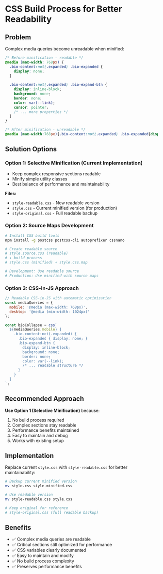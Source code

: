 # CSS Build Process for Better Readability

## Problem
Complex media queries become unreadable when minified:
```css
/* Before minification - readable */
@media (max-width: 768px) {
  .bio-content:not(.expanded) .bio-expanded {
    display: none;
  }
  
  .bio-content:not(.expanded) .bio-expand-btn {
    display: inline-block;
    background: none;
    border: none;
    color: var(--link);
    cursor: pointer;
    /* ... more properties */
  }
}

/* After minification - unreadable */
@media (max-width:768px){.bio-content:not(.expanded) .bio-expanded{display:none}.bio-content:not(.expanded) .bio-expand-btn{display:inline-block;background:none;border:none;color:var(--link);cursor:pointer;...}}
```

## Solution Options

### Option 1: Selective Minification (Current Implementation)
- Keep complex responsive sections readable
- Minify simple utility classes
- Best balance of performance and maintainability

**Files:**
- `style-readable.css` - New readable version
- `style.css` - Current minified version (for production)
- `style-original.css` - Full readable backup

### Option 2: Source Maps Development
```bash
# Install CSS build tools
npm install -g postcss postcss-cli autoprefixer cssnano

# Create readable source
# style.source.css (readable)
# ↓ build process
# style.css (minified) + style.css.map

# Development: Use readable source
# Production: Use minified with source maps
```

### Option 3: CSS-in-JS Approach
```javascript
// Readable CSS-in-JS with automatic optimization
const mediaQueries = {
  mobile: '@media (max-width: 768px)',
  desktop: '@media (min-width: 1024px)'
};

const bioCollapse = css`
  ${mediaQueries.mobile} {
    .bio-content:not(.expanded) {
      .bio-expanded { display: none; }
      .bio-expand-btn {
        display: inline-block;
        background: none;
        border: none;
        color: var(--link);
        /* ... readable structure */
      }
    }
  }
`;
```

## Recommended Approach

**Use Option 1 (Selective Minification)** because:
1. No build process required
2. Complex sections stay readable
3. Performance benefits maintained
4. Easy to maintain and debug
5. Works with existing setup

## Implementation

Replace current `style.css` with `style-readable.css` for better maintainability:

```bash
# Backup current minified version
mv style.css style-minified.css

# Use readable version
mv style-readable.css style.css

# Keep original for reference
# style-original.css (full readable backup)
```

## Benefits
- ✅ Complex media queries are readable
- ✅ Critical sections still optimized for performance
- ✅ CSS variables clearly documented
- ✅ Easy to maintain and modify
- ✅ No build process complexity
- ✅ Preserves performance benefits